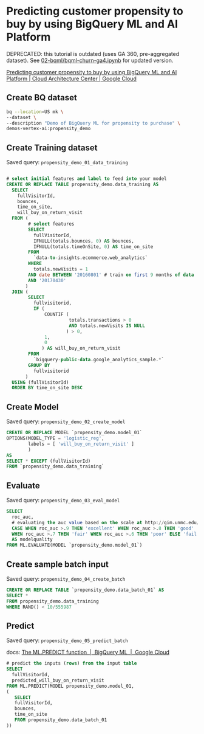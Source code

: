 # Predicting customer propensity to buy by using BigQuery ML and AI Platform

DEPRECATED: this tutorial is outdated (uses GA 360, pre-aggregated dataset). See [02-bqml/bqml-churn-ga4.ipynb](/02-bqml/04_bqml_ga4_gaming_churn.ipynb) for updated version.

[Predicting customer propensity to buy by using BigQuery ML and AI Platform | Cloud Architecture Center | Google Cloud](https://cloud.google.com/architecture/predicting-customer-propensity-to-buy)

## Create BQ dataset

```sh
bq --location=US mk \
--dataset \
--description "Demo of BigQuery ML for propensity to purchase" \
demos-vertex-ai:propensity_demo
```

## Create Training dataset

Saved query: `propensity_demo_01_data_training`

```sql

# select initial features and label to feed into your model
CREATE OR REPLACE TABLE propensity_demo.data_training AS
  SELECT
    fullVisitorId,
    bounces,
    time_on_site,
    will_buy_on_return_visit
  FROM (
        # select features
        SELECT
          fullVisitorId,
          IFNULL(totals.bounces, 0) AS bounces,
          IFNULL(totals.timeOnSite, 0) AS time_on_site
        FROM
          `data-to-insights.ecommerce.web_analytics`
        WHERE
          totals.newVisits = 1
        AND date BETWEEN '20160801' # train on first 9 months of data
        AND '20170430'
       )
  JOIN (
        SELECT
          fullvisitorid,
          IF (
              COUNTIF (
                       totals.transactions > 0
                       AND totals.newVisits IS NULL
                      ) > 0,
              1,
              0
             ) AS will_buy_on_return_visit
        FROM
          `bigquery-public-data.google_analytics_sample.*`
        GROUP BY
          fullvisitorid
       )
  USING (fullVisitorId)
  ORDER BY time_on_site DESC
```

## Create Model

Saved query: `propensity_demo_02_create_model`

```sql
CREATE OR REPLACE MODEL `propensity_demo.model_01`
OPTIONS(MODEL_TYPE = 'logistic_reg',
        labels = [ 'will_buy_on_return_visit' ]
        )
AS
SELECT * EXCEPT (fullVisitorId)
FROM `propensity_demo.data_training`
```

## Evaluate

Saved query: `propensity_demo_03_eval_model`

```sql
SELECT
  roc_auc,
  # evaluating the auc value based on the scale at http://gim.unmc.edu/dxtests/roc3.htm
  CASE WHEN roc_auc >.9 THEN 'excellent' WHEN roc_auc >.8 THEN 'good'
  WHEN roc_auc >.7 THEN 'fair' WHEN roc_auc >.6 THEN 'poor' ELSE 'fail' END
  AS modelquality
FROM ML.EVALUATE(MODEL `propensity_demo.model_01`)
```

## Create sample batch input

Saved query: `propensity_demo_04_create_batch`

```sql
CREATE OR REPLACE TABLE `propensity_demo.data_batch_01` AS 
SELECT * 
FROM propensity_demo.data_training
WHERE RAND() < 10/555987
```

## Predict

Saved query: `propensity_demo_05_predict_batch`

docs: [The ML.PREDICT function  |  BigQuery ML  |  Google Cloud](https://cloud.google.com/bigquery-ml/docs/reference/standard-sql/bigqueryml-syntax-predict)

```sql 
# predict the inputs (rows) from the input table
SELECT
  fullVisitorId,
  predicted_will_buy_on_return_visit
FROM ML.PREDICT(MODEL propensity_demo.model_01,
(
   SELECT
   fullVisitorId,
   bounces,
   time_on_site
   FROM propensity_demo.data_batch_01
))
```